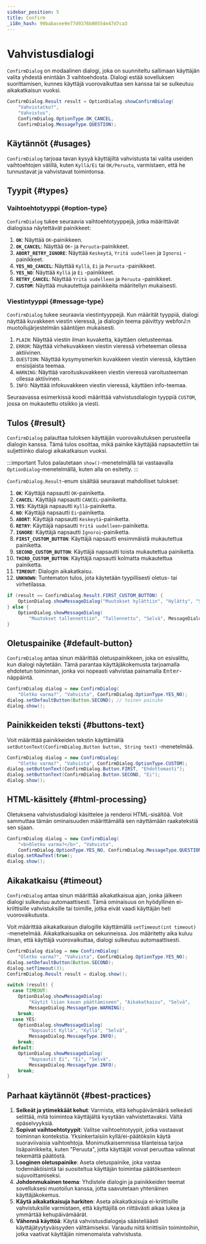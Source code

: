 ```yaml
---
sidebar_position: 5
title: Confirm
_i18n_hash: 99babacee9e77d9376b00554e47d7ca3
---
```

# Vahvistusdialogi

<DocChip chip='shadow' />
<DocChip chip='since' label='24.02' />
<JavadocLink type="foundation" location="com/webforj/component/optiondialog/ConfirmDialog" top='true'/>

`ConfirmDialog` on modaalinen dialogi, joka on suunniteltu sallimaan käyttäjän valita yhdestä enintään 3 vaihtoehdosta. Dialogi estää sovelluksen suorittamisen, kunnes käyttäjä vuorovaikuttaa sen kanssa tai se sulkeutuu aikakatkaisun vuoksi.

```java
ConfirmDialog.Result result = OptionDialog.showConfirmDialog(
    "Vahvistatko?",
    "Vahvistus",
    ConfirmDialog.OptionType.OK_CANCEL,
    ConfirmDialog.MessageType.QUESTION);
```

## Käytännöt {#usages}

`ConfirmDialog` tarjoaa tavan kysyä käyttäjiltä vahvistusta tai valita useiden vaihtoehtojen välillä, kuten `Kyllä/Ei` tai `OK/Peruuta`, varmistaen, että he tunnustavat ja vahvistavat toimintonsa.

<ComponentDemo 
path='/webforj/confirmdialogconstructor?' 
javaE='https://raw.githubusercontent.com/webforj/webforj-documentation/refs/heads/main/src/main/java/com/webforj/samples/views/optiondialog/confirm/ConfirmDialogConstructorView.java'
height = '350px'
/>

## Tyypit {#types}

### Vaihtoehtotyyppi {#option-type}

`ConfirmDialog` tukee seuraavia vaihtoehtotyyppejä, jotka määrittävät dialogissa näytettävät painikkeet:

1. **`OK`**: Näyttää `OK`-painikkeen.
2. **`OK_CANCEL`**: Näyttää `OK`- ja `Peruuta`-painikkeet.
3. **`ABORT_RETRY_IGNORE`**: Näyttää `Keskeytä`, `Yritä uudelleen` ja `Ignoroi` -painikkeet.
4. **`YES_NO_CANCEL`**: Näyttää `Kyllä`, `Ei` ja `Peruuta` -painikkeet.
5. **`YES_NO`**: Näyttää `Kyllä` ja `Ei` -painikkeet.
6. **`RETRY_CANCEL`**: Näyttää `Yritä uudelleen` ja `Peruuta` -painikkeet.
7. **`CUSTOM`**: Näyttää mukautettuja painikkeita määritellyn mukaisesti.

### Viestintyyppi {#message-type}

`ConfirmDialog` tukee seuraavia viestintyyppejä. Kun määrität tyyppiä, dialogi näyttää kuvakkeen viestin vieressä, ja dialogin teema päivittyy webforJ:n muotoilujärjestelmän sääntöjen mukaisesti.

1. `PLAIN`: Näyttää viestin ilman kuvaketta, käyttäen oletusteemaa.
2. `ERROR`: Näyttää virhekuvakkeen viestin vieressä virheteeman ollessa aktiivinen.
3. `QUESTION`: Näyttää kysymysmerkin kuvakkeen viestin vieressä, käyttäen ensisijaista teemaa.
4. `WARNING`: Näyttää varoituskuvakkeen viestin vieressä varoitusteeman ollessa aktiivinen.
5. `INFO`: Näyttää infokuvakkeen viestin vieressä, käyttäen info-teemaa.

Seuraavassa esimerkissä koodi määrittää vahvistusdialogin tyyppiä `CUSTOM`, jossa on mukautettu otsikko ja viesti.

<ComponentDemo 
path='/webforj/confirmdialogoptions?' 
javaE='https://raw.githubusercontent.com/webforj/webforj-documentation/refs/heads/main/src/main/java/com/webforj/samples/views/optiondialog/confirm/ConfirmDialogOptionsView.java'
height = '350px'
/>

## Tulos {#result}

`ConfirmDialog` palauttaa tuloksen käyttäjän vuorovaikutuksen perusteella dialogin kanssa. Tämä tulos osoittaa, mikä painike käyttäjää napsautettiin tai suljettiinko dialogi aikakatkaisun vuoksi.

:::important
Tulos palautetaan `show()`-menetelmällä tai vastaavalla `OptionDialog`-menetelmällä, kuten alla on esitetty. 
:::

`ConfirmDialog.Result`-enum sisältää seuraavat mahdolliset tulokset:

1. **`OK`**: Käyttäjä napsautti `OK`-painiketta.
2. **`CANCEL`**: Käyttäjä napsautti `CANCEL`-painiketta.
3. **`YES`**: Käyttäjä napsautti `Kyllä`-painiketta.
4. **`NO`**: Käyttäjä napsautti `Ei`-painiketta.
5. **`ABORT`**: Käyttäjä napsautti `Keskeytä`-painiketta.
6. **`RETRY`**: Käyttäjä napsautti `Yritä uudelleen`-painiketta.
7. **`IGNORE`**: Käyttäjä napsautti `Ignoroi`-painiketta.
8. **`FIRST_CUSTOM_BUTTON`**: Käyttäjä napsautti ensimmäistä mukautettua painiketta.
9. **`SECOND_CUSTOM_BUTTON`**: Käyttäjä napsautti toista mukautettua painiketta.
10. **`THIRD_CUSTOM_BUTTON`**: Käyttäjä napsautti kolmatta mukautettua painiketta.
11. **`TIMEOUT`**: Dialogin aikakatkaisu.
12. **`UNKNOWN`**: Tuntematon tulos, jota käytetään tyypillisesti oletus- tai virhetilassa.

```java showLineNumbers
if (result == ConfirmDialog.Result.FIRST_CUSTOM_BUTTON) {
    OptionDialog.showMessageDialog("Muutokset hylättiin", "Hylätty", "Selvä");
} else {
    OptionDialog.showMessageDialog(
        "Muutokset tallennettiin", "Tallennettu", "Selvä", MessageDialog.MessageType.INFO);
}
```

## Oletuspainike {#default-button}

`ConfirmDialog` antaa sinun määrittää oletuspainikkeen, joka on esivalittu, kun dialogi näytetään. Tämä parantaa käyttäjäkokemusta tarjoamalla ehdotetun toiminnan, jonka voi nopeasti vahvistaa painamalla <kbd>Enter</kbd>-näppäintä.

```java showLineNumbers
ConfirmDialog dialog = new ConfirmDialog(
    "Oletko varma?", "Vahvista", ConfirmDialog.OptionType.YES_NO);
dialog.setDefaultButton(Button.SECOND); // toinen painike
dialog.show();
```

## Painikkeiden teksti {#buttons-text}

Voit määrittää painikkeiden tekstin käyttämällä `setButtonText(ConfirmDialog.Button button, String text)` -menetelmää.

```java showLineNumbers
ConfirmDialog dialog = new ConfirmDialog(
    "Oletko varma?", "Vahvista", ConfirmDialog.OptionType.CUSTOM);
dialog.setButtonText(ConfirmDialog.Button.FIRST, "Ehdottomasti");
dialog.setButtonText(ConfirmDialog.Button.SECOND, "Ei");
dialog.show();
```

## HTML-käsittely {#html-processing}

Oletuksena vahvistusdialogi käsittelee ja renderoi HTML-sisältöä. Voit sammuttaa tämän ominaisuuden määrittämällä sen näyttämään raakatekstiä sen sijaan.

```java showLineNumbers
ConfirmDialog dialog = new ConfirmDialog(
    "<b>Oletko varma?</b>", "Vahvista",
    ConfirmDialog.OptionType.YES_NO, ConfirmDialog.MessageType.QUESTION);
dialog.setRawText(true);
dialog.show();
```

## Aikakatkaisu {#timeout}

`ConfirmDialog` antaa sinun määrittää aikakatkaisua ajan, jonka jälkeen dialogi sulkeutuu automaattisesti. Tämä ominaisuus on hyödyllinen ei-kriittisille vahvistuksille tai toimille, jotka eivät vaadi käyttäjän heti vuorovaikutusta.

Voit määrittää aikakatkaisun dialogille käyttämällä `setTimeout(int timeout)` -menetelmää. Aikakatkaisuaika on sekunneissa. Jos määritetty aika kuluu ilman, että käyttäjä vuorovaikuttaa, dialogi sulkeutuu automaattisesti.

```java showLineNumbers
ConfirmDialog dialog = new ConfirmDialog(
    "Oletko varma?", "Vahvista", ConfirmDialog.OptionType.YES_NO);
dialog.setDefaultButton(Button.SECOND);
dialog.setTimeout(3);
ConfirmDialog.Result result = dialog.show();

switch (result) {
  case TIMEOUT:
    OptionDialog.showMessageDialog(
        "Käytit liian kauan päättämiseen", "Aikakatkaisu", "Selvä",
        MessageDialog.MessageType.WARNING);
    break;
  case YES:
    OptionDialog.showMessageDialog(
        "Napsautit Kyllä", "Kyllä", "Selvä",
        MessageDialog.MessageType.INFO);
    break;
  default:
    OptionDialog.showMessageDialog(
        "Napsautit Ei", "Ei", "Selvä",
        MessageDialog.MessageType.INFO);
    break;
}
```

## Parhaat käytännöt {#best-practices}

1. **Selkeät ja ytimekkäät kehut**: Varmista, että kehupäivämäärä selkeästi selittää, mitä toimintoa käyttäjältä kysytään vahvistettavaksi. Vältä epäselvyyksiä.
2. **Sopivat vaihtoehtotyypit**: Valitse vaihtoehtotyypit, jotka vastaavat toiminnan kontekstia. Yksinkertaisiin kyllä/ei-päätöksiin käytä suoraviivaisia vaihtoehtoja. Monimutkaisemmissa tilanteissa tarjoa lisäpainikkeita, kuten "Peruuta", jotta käyttäjät voivat peruuttaa valinnat tekemättä päätöstä.
3. **Looginen oletuspainike**: Aseta oletuspainike, joka vastaa todennäköisintä tai suositeltua käyttäjän toimintaa päätöksenteon sujuvoittamiseksi.
4. **Johdonmukainen teema**: Yhdistele dialogin ja painikkeiden teemat sovelluksesi muotoilun kanssa, jotta saavutetaan yhtenäinen käyttäjäkokemus.
5. **Käytä aikakatkaisuja harkiten**: Aseta aikakatkaisuja ei-kriittisille vahvistuksille varmistaen, että käyttäjillä on riittävästi aikaa lukea ja ymmärtää kehupäivämäärät.
6. **Vähennä käyttöä**: Käytä vahvistusdialogeja säästeliäästi käyttäjätyytyväisyyden välttämiseksi. Varaudu niitä kriittisiin toimintoihin, jotka vaativat käyttäjän nimenomaista vahvistusta.
